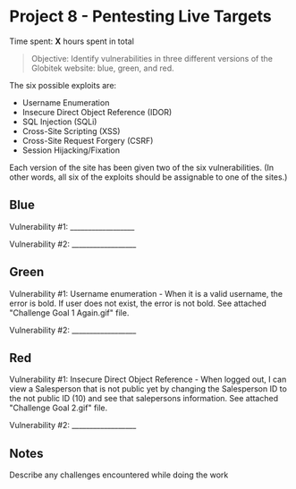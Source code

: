 # Project 8 - Pentesting Live Targets

Time spent: **X** hours spent in total

> Objective: Identify vulnerabilities in three different versions of the Globitek website: blue, green, and red.

The six possible exploits are:
* Username Enumeration
* Insecure Direct Object Reference (IDOR)
* SQL Injection (SQLi)
* Cross-Site Scripting (XSS)
* Cross-Site Request Forgery (CSRF)
* Session Hijacking/Fixation

Each version of the site has been given two of the six vulnerabilities. (In other words, all six of the exploits should be assignable to one of the sites.) 

## Blue

Vulnerability #1: __________________

Vulnerability #2: __________________


## Green

Vulnerability #1: Username enumeration - When it is a valid username, the error is bold. If user does not exist, the error is not bold. See attached "Challenge Goal 1 Again.gif" file.

Vulnerability #2: __________________


## Red

Vulnerability #1: Insecure Direct Object Reference - When logged out, I can view a Salesperson that is not public yet by changing the Salesperson ID to the not public ID (10) and see that salepersons information. See attached "Challenge Goal 2.gif" file.

Vulnerability #2: __________________


## Notes

Describe any challenges encountered while doing the work
